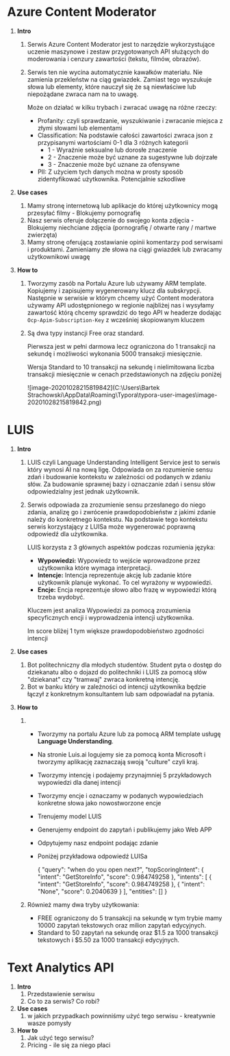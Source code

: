 # Azure Content Moderator

1. **Intro**

   1. Serwis Azure Content Moderator jest to narzędzie wykorzystujące uczenie maszynowe i zestaw przygotowanych API służących do moderowania i cenzury zawartości (tekstu, filmów, obrazów).

   2. Serwis ten nie wycina automatycznie kawałków materiału. Nie zamienia przekleństw na ciąg gwiazdek. Zamiast tego wyszukuje słowa lub elementy, które nauczył się że są niewłaściwe lub niepożądane zwraca nam na to uwagę.

      Może on działać w kilku trybach i zwracać uwagę na różne rzeczy:

      * Profanity: czyli sprawdzanie, wyszukiwanie i zwracanie miejsca z złymi słowami lub elementami
      * Classification: Na podstawie całości zawartości zwraca json z przypisanymi wartościami 0-1 dla 3 różnych kategorii
        * 1 - Wyraźnie seksualne lub dorosłe znaczenie
        * 2 - Znaczenie może być uznane za sugestywne lub dojrzałe
        * 3 - Znaczenie może być uznane za ofensywne
      *  PII: Z użyciem tych danych można w prosty sposób zidentyfikować użytkownika. Potencjalnie szkodliwe

2. **Use cases**

   1. Mamy stronę internetową lub aplikacje do której użytkownicy mogą przesyłać filmy - Blokujemy pornografię
   2. Nasz serwis oferuje dołączenie do swojego konta zdjęcia - Blokujemy niechciane zdjęcia (pornografię / otwarte rany / martwe zwierzęta)
   3. Mamy stronę oferującą zostawianie opinii komentarzy pod serwisami i produktami. Zamieniamy złe słowa na ciągi gwiazdek lub zwracamy użytkownikowi uwagę

3. **How to**

   1. Tworzymy zasób na Portalu Azure lub używamy ARM template. Kopiujemy i zapisujemy wygenerowany klucz dla subskrypcji. Następnie w serwisie w którym chcemy użyć Content moderatora używamy API udostępnionego w regionie najbliżej nas i wysyłamy zawartość którą chcemy sprawdzić do tego API w headerze dodając `Ocp-Apim-Subscription-Key` z wcześniej skopiowanym kluczem

   2. Są dwa typy instancji Free oraz standard.

      Pierwsza jest w pełni darmowa lecz ograniczona do 1 transakcji na sekundę i możliwości wykonania 5000 transakcji miesięcznie.

      Wersja Standard to 10 transakcji na sekundę i nielimitowana liczba transakcji miesięcznie w cenach przedstawionych na zdjęciu poniżej

      ![image-20201028215819842](C:\Users\Bartek Strachowski\AppData\Roaming\Typora\typora-user-images\image-20201028215819842.png)



# LUIS

1. **Intro**

   1. LUIS czyli Language Understanding Intelligent Service jest to serwis który wynosi AI na nową ligę. Odpowiada on za rozumienie sensu zdań i budowanie kontekstu w zależności od podanych w zdaniu słów. Za budowanie sprawnej bazy i oznaczanie zdań i sensu słów odpowiedzialny jest jednak użytkownik.

   2. Serwis odpowiada za zrozumienie sensu przesłanego do niego zdania, analizę go i zwrócenie prawdopodobieństw z jakimi zdanie należy do konkretnego kontekstu. Na podstawie tego kontekstu serwis korzystający z LUISa może wygenerować poprawną odpowiedź dla użytkownika.

      LUIS korzysta z 3 głównych aspektów podczas rozumienia języka:

      - **Wypowiedzi:** Wypowiedz to wejście wprowadzone przez użytkownika które wymaga interpretacji.
      - **Intencje:** Intencja reprezentuje akcję lub zadanie które użytkownik planuje wykonać. To cel wyrażony w wypowiedzi.
      - **Encje:** Encja reprezentuje słowo albo frazę w wypowiedzi którą trzeba wydobyć.

      Kluczem jest analiza Wypowiedzi za pomocą zrozumienia specyficznych encji i wyprowadzenia intencji użytkownika.

      Im score bliżej 1 tym większe prawdopodobieństwo zgodności intencji

2. **Use cases**

   1. Bot politechniczny dla młodych studentów. Student pyta o dostęp do dziekanatu albo o dojazd do politechniki i LUIS za pomocą słów "dziekanat" czy "tramwaj" zwraca konkretną intencję.
   2. Bot w banku który w zależności od intencji użytkownika będzie łączył z konkretnym konsultantem lub sam odpowiadał na pytania. 

3. **How to**

   1. * Tworzymy na portalu Azure lub za pomocą ARM template usługę **Language Understanding**.

      * Na stronie Luis.ai logujemy sie za pomocą konta Microsoft i tworzymy aplikację zaznaczają swoją "culture" czyli kraj. 

      * Tworzymy intencję i podajemy przynajmniej 5 przykładowych wypowiedzi dla danej intencji

      * Tworzymy encje i oznaczamy w podanych wypowiedziach konkretne słowa jako nowostworzone encje

      * Trenujemy model LUIS

      * Generujemy endpoint do zapytań i publikujemy jako Web APP

      * Odpytujemy nasz endpoint podając zdanie

      * Poniżej przykładowa odpowiedź LUISa

        {
          "query": "when do you open next?",
          "topScoringIntent": {
            "intent": "GetStoreInfo",
            "score": 0.984749258
          },
          "intents": [
            {
              "intent": "GetStoreInfo",
              "score": 0.984749258
            },
            {
              "intent": "None",
              "score": 0.2040639
            }
          ],
          "entities": []
        }

   2. Również mamy dwa tryby użytkowania:

      * FREE ograniczony do 5 transakcji na sekundę w tym trybie mamy 10000 zapytań tekstowych oraz milion zapytań edycyjnych.
      * Standard to 50 zapytań na sekundę oraz $1.5 za 1000 transakcji tekstowych i $5.50 za 1000 transakcji edycyjnych. 

# Text Analytics API

1. **Intro**
   1. Przedstawienie serwisu
   2. Co to za serwis? Co robi?
2. **Use cases**
   1. w jakich przypadkach powinniśmy użyć tego serwisu - kreatywnie wasze pomysły
3. **How to**
   1. Jak użyć tego serwisu?
   2. Pricing - ile się za niego płaci